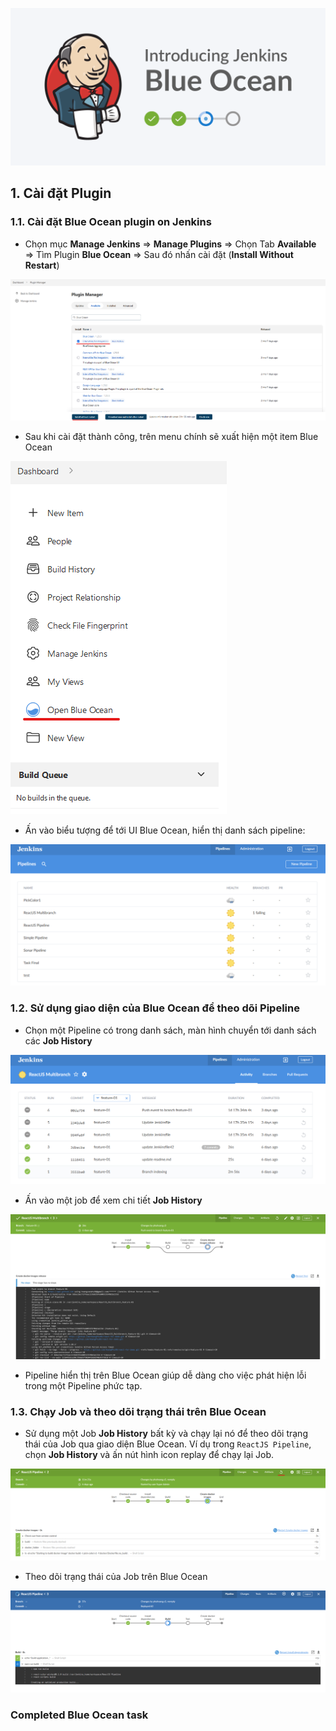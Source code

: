 ![Overview BlueOcean](./images/overview.gif)

## 1. Cài đặt Plugin

### 1.1.  Cài đặt Blue Ocean plugin on Jenkins  
- Chọn mục **Manage Jenkins** => **Manage Plugins** => Chọn Tab **Available** => Tìm Plugin **Blue Ocean** => Sau đó nhấn cài đặt (**Install Without Restart**)  

![Install BlueOcean](./images/install_blue_ocean.png)

- Sau khi cài đặt thành công, trên menu chính sẽ xuất hiện một item Blue Ocean

![Check Menu](./images/menu.png)

- Ấn vào biểu tượng để tới UI Blue Ocean, hiển thị danh sách pipeline:

![List Pipeline](./images/list_pipeline.png)

### 1.2. Sử dụng giao diện của Blue Ocean để theo dõi Pipeline

- Chọn một Pipeline có trong danh sách, màn hình chuyển tới danh sách các **Job History**

![List Job](./images/list_job.png)

- Ấn vào một job để xem chi tiết **Job History**

![Pipeline Blueocean](./images/view_job.png)

- Pipeline hiển thị trên Blue Ocean giúp dễ dàng cho việc phát hiện lỗi trong một Pipeline phức tạp.

### 1.3. Chạy Job và theo dõi trạng thái trên Blue Ocean

- Sử dụng một Job **Job History** bất kỳ và chạy lại nó để theo dõi trạng thái của Job qua giao diện Blue Ocean. Ví dụ trong `ReactJS Pipeline`, chọn **Job History** và ấn nút hình icon replay để chạy lại Job.

![Rerun Job](./images/replay.png)

- Theo dõi trạng thái của Job trên Blue Ocean

![Job status](./images/view_progress.png)

### Completed Blue Ocean task
